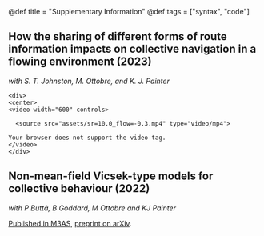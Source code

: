 @def title = "Supplementary Information"
@def tags = ["syntax", "code"]


## How the sharing of different forms of route information impacts on collective navigation in a flowing environment (2023)
*with S. T. Johnston, M. Ottobre, and K. J. Painter*



~~~
<div>
<center>
<video width="600" controls>

  <source src="assets/sr=10.0_flow=-0.3.mp4" type="video/mp4">

Your browser does not support the video tag.
</video>
</div>
~~~
## Non-mean-field Vicsek-type models for collective behaviour (2022)
*with P Buttà, B Goddard, M Ottobre and KJ Painter*

[Published in M3AS](https://www.worldscientific.com/doi/10.1142/S0218202522500646), [preprint on arXiv](https://arxiv.org/abs/2206.06776). 
